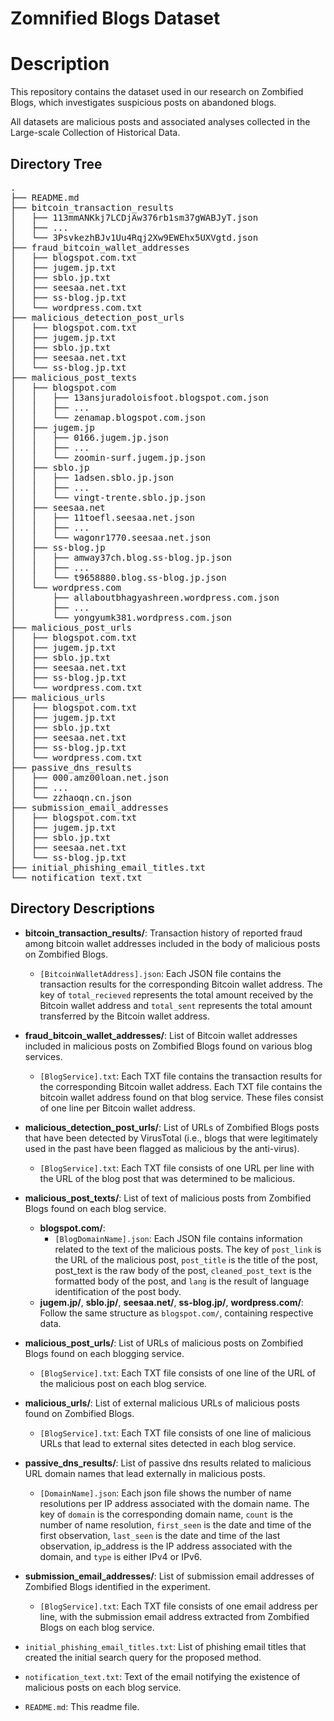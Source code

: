 # Zomnified Blogs Dataset
# Description

This repository contains the dataset used in our research on Zombified Blogs, which investigates suspicious posts on abandoned blogs.

All datasets are malicious posts and associated analyses collected in the Large-scale Collection of Historical Data.

## Directory Tree

<pre>
.
├── README.md
├── bitcoin_transaction_results
│   ├── 113mmANKkj7LCDjAw376rb1sm37gWABJyT.json
│   ├── ...
│   └── 3PsvkezhBJv1Uu4Rqj2Xw9EWEhx5UXVgtd.json
├── fraud_bitcoin_wallet_addresses
│   ├── blogspot.com.txt
│   ├── jugem.jp.txt
│   ├── sblo.jp.txt
│   ├── seesaa.net.txt
│   ├── ss-blog.jp.txt
│   └── wordpress.com.txt
├── malicious_detection_post_urls
│   ├── blogspot.com.txt
│   ├── jugem.jp.txt
│   ├── sblo.jp.txt
│   ├── seesaa.net.txt
│   └── ss-blog.jp.txt
├── malicious_post_texts
│   ├── blogspot.com
│   │   ├── 13ansjuradoloisfoot.blogspot.com.json
│   │   ├── ...
│   │   └── zenamap.blogspot.com.json
│   ├── jugem.jp
│   │   ├── 0166.jugem.jp.json
│   │   ├── ...
│   │   └── zoomin-surf.jugem.jp.json
│   ├── sblo.jp
│   │   ├── 1adsen.sblo.jp.json
│   │   ├── ...
│   │   └── vingt-trente.sblo.jp.json
│   ├── seesaa.net
│   │   ├── 11toefl.seesaa.net.json
│   │   ├── ...
│   │   └── wagonr1770.seesaa.net.json
│   ├── ss-blog.jp
│   │   ├── amway37ch.blog.ss-blog.jp.json
│   │   ├── ...
│   │   └── t9658880.blog.ss-blog.jp.json
│   └── wordpress.com
│       ├── allaboutbhagyashreen.wordpress.com.json
│       ├── ...
│       └── yongyumk381.wordpress.com.json
├── malicious_post_urls
│   ├── blogspot.com.txt
│   ├── jugem.jp.txt
│   ├── sblo.jp.txt
│   ├── seesaa.net.txt
│   ├── ss-blog.jp.txt
│   └── wordpress.com.txt
├── malicious_urls
│   ├── blogspot.com.txt
│   ├── jugem.jp.txt
│   ├── sblo.jp.txt
│   ├── seesaa.net.txt
│   ├── ss-blog.jp.txt
│   └── wordpress.com.txt
├── passive_dns_results
│   ├── 000.amz00loan.net.json
│   ├── ...
│   └── zzhaoqn.cn.json
├── submission_email_addresses
│   ├── blogspot.com.txt
│   ├── jugem.jp.txt
│   ├── sblo.jp.txt
│   ├── seesaa.net.txt
│   └── ss-blog.jp.txt
├── initial_phishing_email_titles.txt
└── notification_text.txt
</pre>


## Directory Descriptions

- **bitcoin_transaction_results/**: Transaction history of reported fraud among bitcoin wallet addresses included in the body of malicious posts on Zombified Blogs.
  - `[BitcoinWalletAddress].json`: Each JSON file contains the transaction results for the corresponding Bitcoin wallet address. The key of `total_recieved` represents the total amount received by the Bitcoin wallet address and `total_sent` represents the total amount transferred by the Bitcoin wallet address.
- **fraud_bitcoin_wallet_addresses/**: List of Bitcoin wallet addresses included in malicious posts on Zombified Blogs found on various blog services.
  - `[BlogService].txt`: Each TXT file contains the transaction results for the corresponding Bitcoin wallet address. Each TXT file contains the bitcoin wallet address found on that blog service. These files consist of one line per Bitcoin wallet address.
- **malicious_detection_post_urls/**: List of URLs of Zombified Blogs posts that have been detected by VirusTotal (i.e., blogs that were legitimately used in the past have been flagged as malicious by the anti-virus).
  - `[BlogService].txt`: Each TXT file consists of one URL per line with the URL of the blog post that was determined to be malicious.
- **malicious_post_texts/**: List of text of malicious posts from Zombified Blogs found on each blog service.
  - **blogspot.com/**:
      - `[BlogDomainName].json`: Each JSON file contains information related to the text of the malicious posts. The key of `post_link` is the URL of the malicious post, `post_title` is the title of the post, post_text is the raw body of the post, `cleaned_post_text` is the formatted body of the post, and `lang` is the result of language identification of the post body.
  - **jugem.jp/**, **sblo.jp/**, **seesaa.net/**, **ss-blog.jp/**, **wordpress.com/**: Follow the same structure as `blogspot.com/`, containing respective data.
- **malicious_post_urls/**: List of URLs of malicious posts on Zombified Blogs found on each blogging service.
  - `[BlogService].txt`: Each TXT file consists of one line of the URL of the malicious post on each blog service.
- **malicious_urls/**: List of external malicious URLs of malicious posts found on Zombified Blogs.
  - `[BlogService].txt`: Each TXT file consists of one line of malicious URLs that lead to external sites detected in each blog service.
- **passive_dns_results/**: List of passive dns results related to malicious URL domain names that lead externally in malicious posts.
  - `[DomainName].json`: Each json file shows the number of name resolutions per IP address associated with the domain name. The key of `domain` is the corresponding domain name, `count` is the number of name resolution, `first_seen` is the date and time of the first observation, `last_seen` is the date and time of the last observation, ip_address is the IP address associated with the domain, and `type` is either IPv4 or IPv6.
- **submission_email_addresses/**: List of submission email addresses of Zombified Blogs identified in the experiment.
  - `[BlogService].txt`: Each TXT file consists of one email address per line, with the submission email address extracted from Zombified Blogs on each blog service.

- `initial_phishing_email_titles.txt`: List of phishing email titles that created the initial search query for the proposed method.

- `notification_text.txt`: Text of the email notifying the existence of malicious posts on each blog service.

- `README.md`: This readme file.
